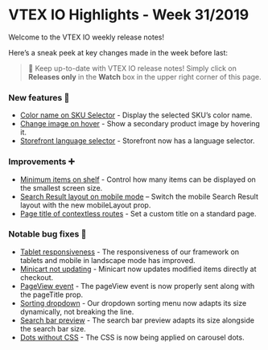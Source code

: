# VTEX IO Highlights - Week 31/2019

Welcome to the VTEX IO weekly release notes!

Here’s a sneak peek at key changes made in the week before last:

> :bell: Keep up-to-date with VTEX IO release notes! Simply click on **Releases only** in the **Watch** box in the upper right corner of this page.

### New features :rocket:

- [Color name on SKU Selector](color-name-sku-selector.md) - Display the selected SKU’s color name.
- [Change image on hover](change-image-on-hover.md) - Show a secondary product image by hovering it.
- [Storefront language selector](storefront-language-selector.md) - Storefront now has a language selector.

### Improvements :heavy_plus_sign:

- [Minimum items on shelf](minimum-items-shelf.md) - Control how many items can be displayed on the smallest screen size.
- [Search Result layout on mobile mode](hide-layout-switcher-mobile.md) – Switch the mobile Search Result layout with the new mobileLayout prop.
- [Page title of contextless routes](custom-title-standard-page.md) - Set a custom title on a standard page.

### Notable bug fixes :bug:

- [Tablet responsiveness](https://github.com/vtex-apps/store-discussion/issues/56) - The responsiveness of our framework on tablets and mobile in landscape mode has improved.
- [Minicart not updating](https://github.com/vtex-apps/minicart/pull/171) - Minicart now updates modified items directly at checkout.
- [PageView event](https://github.com/vtex-apps/store/pull/312) - The pageView event is now properly sent along with the pageTitle prop.
- [Sorting dropdown](https://github.com/vtex-apps/search-result/pull/217) - Our dropdown sorting menu now adapts its size dynamically, not breaking the line.
- [Search bar preview](https://github.com/vtex-apps/store-components/pull/539) - The search bar preview adapts its size alongside the search bar size.
- [Dots without CSS](https://github.com/vtex-apps/carousel/pull/83) - The CSS is now being applied on carousel dots.
